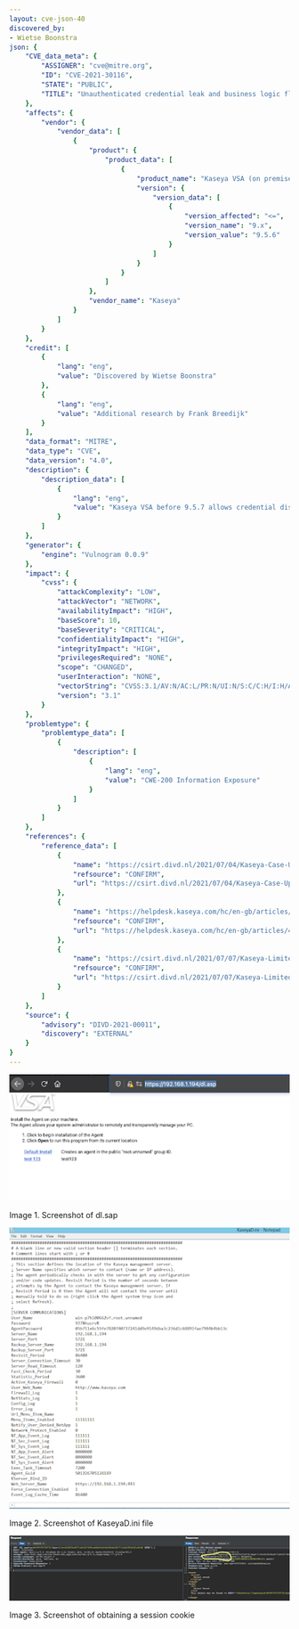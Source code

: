 ```yaml
---
layout: cve-json-40
discovered_by:
- Wietse Boonstra
json: {
    "CVE_data_meta": {
        "ASSIGNER": "cve@mitre.org",
        "ID": "CVE-2021-30116",
        "STATE": "PUBLIC",
        "TITLE": "Unauthenticated credential leak and business logic flaw in Kaseya VSA <= v9.5.6"
    },
    "affects": {
        "vendor": {
            "vendor_data": [
                {
                    "product": {
                        "product_data": [
                            {
                                "product_name": "Kaseya VSA (on premise)",
                                "version": {
                                    "version_data": [
                                        {
                                            "version_affected": "<=",
                                            "version_name": "9.x",
                                            "version_value": "9.5.6"
                                        }
                                    ]
                                }
                            }
                        ]
                    },
                    "vendor_name": "Kaseya"
                }
            ]
        }
    },
    "credit": [
        {
            "lang": "eng",
            "value": "Discovered by Wietse Boonstra"
        },
        {
            "lang": "eng",
            "value": "Additional research by Frank Breedijk"
        }
    ],
    "data_format": "MITRE",
    "data_type": "CVE",
    "data_version": "4.0",
    "description": {
        "description_data": [
            {
                "lang": "eng",
                "value": "Kaseya VSA before 9.5.7 allows credential disclosure, as exploited in the wild in July 2021.\n\nBy default Kaseya VSA on premise offers a download page where the clients for the installation can be downloaded. The default URL for this page is https://x.x.x.x/dl.asp\n\nWhen an attacker download a client for Windows and installs it, the file KaseyaD.ini is generated (C:\\Program Files (x86)\\Kaseya\\XXXXXXXXXX\\KaseyaD.ini) which contains an Agent_Guid and AgentPassword\n\nThis Agent_Guid and AgentPassword can be used to log in on dl.asp (https://x.x.x.x/dl.asp?un=840997037507813&pw=113cc622839a4077a84837485ced6b93e440bf66d44057713cb2f95e503a06d9)\n\nThis request authenticates the client and returns a sessionId cookie that can be used in subsequent attacks to bypass authentication.\n\nSecurity issues discovered\n---\n* Unauthenticated download page leaks credentials\n* Credentials of agent software can be used to obtain a sessionId (cookie) that can be used for services not intended for use by agents\n* dl.asp accepts credentials via a GET request\n* Access to KaseyaD.ini gives an attacker access to sufficient information to penetrate the Kaseya installation and its clients.\n\nImpact\n---\nVia the page /dl.asp enough information can be obtained to give an attacker a sessionId that can be used to execute further (semi-authenticated) attacks against the system. \n"
            }
        ]
    },
    "generator": {
        "engine": "Vulnogram 0.0.9"
    },
    "impact": {
        "cvss": {
            "attackComplexity": "LOW",
            "attackVector": "NETWORK",
            "availabilityImpact": "HIGH",
            "baseScore": 10,
            "baseSeverity": "CRITICAL",
            "confidentialityImpact": "HIGH",
            "integrityImpact": "HIGH",
            "privilegesRequired": "NONE",
            "scope": "CHANGED",
            "userInteraction": "NONE",
            "vectorString": "CVSS:3.1/AV:N/AC:L/PR:N/UI:N/S:C/C:H/I:H/A:H",
            "version": "3.1"
        }
    },
    "problemtype": {
        "problemtype_data": [
            {
                "description": [
                    {
                        "lang": "eng",
                        "value": "CWE-200 Information Exposure"
                    }
                ]
            }
        ]
    },
    "references": {
        "reference_data": [
            {
                "name": "https://csirt.divd.nl/2021/07/04/Kaseya-Case-Update-2/",
                "refsource": "CONFIRM",
                "url": "https://csirt.divd.nl/2021/07/04/Kaseya-Case-Update-2/"
            },
            {
                "name": "https://helpdesk.kaseya.com/hc/en-gb/articles/4403440684689-Important-Notice-July-2nd-2021",
                "refsource": "CONFIRM",
                "url": "https://helpdesk.kaseya.com/hc/en-gb/articles/4403440684689-Important-Notice-July-2nd-2021"
            },
            {
                "name": "https://csirt.divd.nl/2021/07/07/Kaseya-Limited-Disclosure/",
                "refsource": "CONFIRM",
                "url": "https://csirt.divd.nl/2021/07/07/Kaseya-Limited-Disclosure/"
            }
        ]
    },
    "source": {
        "advisory": "DIVD-2021-00011",
        "discovery": "EXTERNAL"
    }
}
---
```


![Screenshot of /dl.asp page](/assets/images/cve-2021-30116/dl.asp.png "Screenshot of dl.asp")

Image 1. Screenshot of dl.sap

![Screenshot of KaseyaD.ini file](/assets/images/cve-2021-30116/kaseyad.ini.png "Screenshot of KaseyaD.ini file")

Image 2. Screenshot of KaseyaD.ini file


![Screenshot of obtaining a session cookie](/assets/images/cve-2021-30116/cookies.png "Screenshot of obtaining a session cookie")

Image 3. Screenshot of obtaining a session cookie


